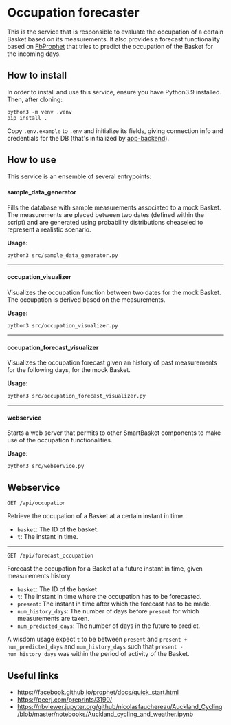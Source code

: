 # Occupation forecaster

This is the service that is responsible to evaluate the occupation of a certain Basket based on its measurements.
It also provides a forecast functionality based on [FbProphet](https://facebook.github.io/prophet/) that tries to predict
the occupation of the Basket for the incoming days.

## How to install

In order to install and use this service, ensure you have Python3.9 installed. Then, after cloning:

```
python3 -m venv .venv
pip install .
```

Copy `.env.example` to `.env` and initialize its fields, giving connection info and credentials for the DB (that's initialized by [app-backend](https://github.com/smarter-play/app-backend/)).

## How to use

This service is an ensemble of several entrypoints:

#### sample_data_generator

Fills the database with sample measurements associated to a mock Basket. The measurements are placed between two dates (defined within the script) and are generated using probability distributions cheaseled to represent a realistic scenario.

**Usage:**
```
python3 src/sample_data_generator.py
```

---

#### occupation_visualizer

Visualizes the occupation function between two dates for the mock Basket. The occupation is derived based on the measurements.

**Usage:**
```
python3 src/occupation_visualizer.py
```

---

#### occupation_forecast_visualizer

Visualizes the occupation forecast given an history of past measurements for the following days, for the mock Basket.

**Usage:**
```
python3 src/occupation_forecast_visualizer.py
```

---

#### webservice

Starts a web server that permits to other SmartBasket components to make use of the occupation functionalities.

**Usage:**

```
python3 src/webservice.py
```

## Webservice

```
GET /api/occupation
```

Retrieve the occupation of a Basket at a certain instant in time.

- `basket`: The ID of the basket.
- `t`: The instant in time.

---

```
GET /api/forecast_occupation
```

Forecast the occupation for a Basket at a future instant in time, given measurements history.

- `basket`: The ID of the basket
- `t`: The instant in time where the occupation has to be forecasted.
- `present`: The instant in time after which the forecast has to be made.
- `num_history_days`: The number of days before `present` for which measurements are taken.
- `num_predicted_days`: The number of days in the future to predict.

A wisdom usage expect `t` to be between `present` and `present + num_predicted_days` and `num_history_days` such that `present - num_history_days` was within the period of activity of the Basket.

## Useful links

- https://facebook.github.io/prophet/docs/quick_start.html
- https://peerj.com/preprints/3190/
- https://nbviewer.jupyter.org/github/nicolasfauchereau/Auckland_Cycling/blob/master/notebooks/Auckland_cycling_and_weather.ipynb
